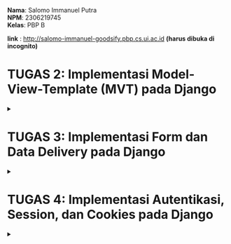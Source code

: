 **Nama**: Salomo Immanuel Putra  
**NPM**: 2306219745  
**Kelas**: PBP B

**link** : http://salomo-immanuel-goodsify.pbp.cs.ui.ac.id **(harus dibuka di incognito)**

# TUGAS 2: Implementasi Model-View-Template (MVT) pada Django

<details>
  <summary></summary>

### Proses Pembuatan Projek Django "Goodsify"


setelah mencoba mencari ide tentang aplikasi yang sesuai saya akhirnya terpikirkan untuk membuat aplikasi yang berfokus pada jual beli barang online atau _e-commerce_ yang akan saya beri nama `goodsify`. goodsify sendiri adalah aplikasi yang berfokus pada penjualan barang barang bekas atau tidak terpakai. nantinya user dapat menampilkan nama, gambar, harga, dan deskripsi produk yang mereka jual disana. dan dapat bertransaksi menggunakan kartu atau rekening yang sudah ditautkan. 

1. **Membuat sebuah proyek django baru**

    1. **Membuat sebuah repository Github baru** bernama `goodsify`.

    2. **Meng-clone repository kosong tersebut** ke komputer lokal:  
    ```bash
    git clone https://github.com/SalomoManullang/goodsify.git
    cd goodsify
    ```

    3. **Menghubungkan penyimpanan lokal dengan GitHub:**  
    ```bash
    git remote add origin https://github.com/SalomoManullang/goodsify.git
    ```

    4. **Membuat _Virtual Environment_ :**  
    ```bash
    python -m venv env
    ```

    5. **Mengaktifkan _Virtual Environment_ :**  
        ```bash
        env\Scripts\activate
        ```

    6. **Membuat file bernama `requirements.txt` dengan isi sebagai berikut:**

    ```
    django
    gunicorn
    whitenoise
    psycopg2-binary
    requests
    urllib3
    ```

    7. **Menginstall dependensi yang ada di `requirements.txt` dengan perintah berikut:**  
    ```bash
    pip install -r requirements.txt
    ```

    8. **buat projek django baru**
    ```bash
    django-admin startproject goodsify .
    ```
    9. **Menjalankan server**
    dengan mengubah isi dari allowed host agar terhubung dengan localhost komputer, saya dapat menentukan dimana server akan berjalan. kemudian saya juga men-run servernya.
    ```bash
    python manage.py runserver
    ```
    kemudian dengan mengecek di http://localhost:8000 saya bisa melihat apakah projek saya sudah berjalan atau belum

2. **Membuat aplikasi dengan nama `main` pada projek tersebut :**
   
   pertama tama saya membuat dahulu projek aplikasi dengan nama `main`
   ```bash
   python manage.py startapp main
   ```
   setelah itu saya mendaftarkan nama aplikasi main tersebut ke dalam `INSTALLED_APPS`

3. **Melakukan routing pada `main` agar dapat menjalankan aplikasi**

    kita perlu melakukan routing pada main agar web yang kita buat dapat diakses melalui web. pertama tama aku mengubah isi `urls.py` dan sesuaikan dengan appku yang namanya `main` dengan kode seperti ini:
    ```bash
    from django.urls import path
    from main.views import show_main

    app_name = 'main'

    urlpatterns = [
        path('', show_main, name='show_main'),
    ]
    ```
    Kemudian aku juga menambahkan `main.urls` ke dalam url patterns agar nantinya ketika aplikasi mau di run, yang ditampilkan adalah tampilan aplikasi main. 

4. **Membuat model pada aplikasi `main` dengan nama produk dan punya beberapa atribut wajib**

    Pertama tama, aku membuka `models.py` pada main, kemudian didalam models.py tersebut, aku menambahkan beberapa atribut seperti ini :
    ```bash 
    name = models.CharField(max_length=255)
    price = models.IntegerField()
    description = models.TextField()
    rating = models.PositiveSmallIntegerField(default=1, validators=[
        MinValueValidator(1),
        MaxValueValidator(5)])
    ```
    atribut yang aku tambahkan adalah nama, harga, deskripsi produk, serta rating bintang 1-5. 

5. **Membuat sebuah fungsi pada `views.py` untuk dikembalikan ke dalam sebuah template HTML yang menampilkan   nama aplikasi serta nama dan kelas kamu.**

    pertama tama, aku buat dahulu template HTML untuk nantinya akan menunjukkan beberapa artribut yang sudah kubuat. 
    ```bash
        <h3>Nama Produk:</h3>
    <p><strong>{{ name }}</strong></p> 

    <h3>Harga:</h3>
    <p><em>{{ price }}</em></p> 
    <h3>Deskripsi:</h3>
    <p>{{ description }}</p>

    <h3>Rating:</h3>
    <p>{{ rating }}</p>
    ```
    dengan menggunakan template ini, nantinya saya dapat mengubah konteks dari value masing masing atribut yang akan ditunjukkan. saya juga menggunakan beberapa syntax seperti strong untuk membuat HTML yang ditujukkan lebih rapi. Kemudian, saya menyesuaikan context yang terdapat dalam `views.py` agar sesuai dengan produk saya.

6. **Membuat sebuah routing pada `urls.py` aplikasi main untuk memetakan fungsi yang telah dibuat pada `views.py`.**

    aku menyesuaikan isi pada `urlspatterns` dan menambahkan main sebagai nama aplikasi
    ```bash
    urlpatterns = [
    path('', show_main, name='show_main'),
    ]
    ```
    show main digunakan agar nantinya yang ditujukkan adalah aplikasi main. path nya masih diisi kosong agar nantinya aplikasi dapat diakses secara langsung.

7. **Melakukan deployment ke PWS terhadap aplikasi yang sudah dibuat sehingga nantinya dapat diakses oleh teman-temanmu melalui Internet.**

    pertama tama aku membuat projek baru pada PWS yang aku beri nama goodsify, kemudian aku ubah isi `ALLOWED_HOST` pada `settings.py` dengan format <username-sso>-<nama proyek>.pbp.cs.ui.ac.id. sehingga link situsku menjadi `salomo-immanuel-goodsify.pbp.cs.ui.ac.id` kemudian saya memasukkan username dan password yang sudah diberikan sebelumnya. Kemudian, aku melakukan push ke dalam PWS dari penyimpanan lokalku. 
    ```bash
    git push pws main:master
    ```


### Request Client ke Web Aplikasi Berbasis Django

  ![WhatsApp Image 2024-09-10 at 23 17 34_49fe833e](https://github.com/user-attachments/assets/d4452b5c-5d7d-4a32-a0da-ec2f2df696d5)


1. Permintaan dari Pengguna: Pengguna mengakses URL tertentu (misalnya, /products), yang dikirimkan ke server Django.

2. urls.py: Server mencocokkan URL yang diminta dengan pola yang ada di urls.py dan meneruskannya ke fungsi yang sesuai di views.py.

3. views.py: View menangani request tersebut. Jika dibutuhkan, views.py berinteraksi dengan models.py untuk mengambil data dari basis data.

4. models.py: Data yang diperlukan diambil dari basis data melalui model, kemudian dikirim kembali ke views.py.

5. Template: views.py mengirimkan data yang diperoleh ke template HTML, yang kemudian merender data tersebut menjadi halaman web untuk dikirim kembali sebagai response kepada pengguna.



### Fungsi Git pada Pengembangan Perangkat Lunak

Git adalah Salah satu perangkat lunak atau tools kolaborasi _coding_ yang sering digunakan oleh programmer ketika mereka ingin mengerjakan suatu proyek yang membutuhkan banyak orang untuk mengerjakannya. Git memungkinkan mereka untuk menggabungkan kode mereka ke dalam satu repository seperti penyimpanan utama. Nantinya, programmer dapat mengerjakan bagian mereka masing masing baru di-_push_ ke dalam repository tersebut. Ini adalah beberapa fungsi git dalam pengembangan perangkat lunak:

1. **Dapat digunakan untuk kolaborasi**

    dengan menggunakna git, para programmer dapat mengunggah kode mereka ataupun mengambil kode orang lain sebagai inspirasi mereka. Dengan menggunakan repository, Setiap anggota tim dapat meng-clone repository ini ke komputer mereka, yang memungkinkan mereka bekerja secara lokal tanpa langsung memodifikasi repository utama. Dengan menggunakan merge, programmer juga bisa menggabungkan program mereka dengan program orang lain ke dalam 1 repository utama. Menggunakan branch, programmer daoat mengubah atau memperbarui program mereka tanpa harus mengubah data utama. Dalam jangka panjang, git dibutuhkan jika projeknya terus di-_update_

2. **Membantu mengorganisir**

    menggunakan git, kita dapat memasukkan README yang nantinya dapat menjadi panduan programmer untuk mengerjakan proyek, selain itu git juga tidak jarang untuk digunakan sebagai tempat penyimpanan cloud karena rapi dan bersih. 

3. **digunakan dalam proyek open source**

    Proyek open source adalah proyek pengembangan proyek di mana kode sumbernya (source code) tersedia secara bebas untuk dilihat, digunakan, dimodifikasi, dan didistribusikan oleh siapa saja. Artinya, siapa pun bisa berkontribusi untuk meningkatkan perangkat lunak tersebut atau menggunakan kodenya untuk membuat produk baru, tanpa perlu membayar lisensi. menggunakan fotur seperti clone, programmer dapat mengambil kode orang lain dan mengembangkannya. Disisi lain, proyek tersebut juga bisa di-_update_ oleh semua orang lewat perantara github. 

4. **Plattform yang fleksibel**

    Git adalah plattform yang serbaguna, bisa digunakan ketika ingin menyimpan data, mengambil referensi, membuat proyek, dan masih banyak kegunaan lainnya. dengan adanya plattform yang fleksibel, programmer tak perlu menggunakan banyak plattform, sehingga lebih efektif.

5. **Menjadi backup**

    Git dapat digunakan sebagai backup ketika data dalam penyimpanan lokal kita terhapus.



### Alasan Mengapa Framework Django Dijadikan Permulaan Pembelajaran Pengembangan Perangkat Lunak

Django sering dipilih sebagai framework untuk memulai belajar pengembangan perangkat lunak karena memiliki banyak keunggulan. Salah satunya, Django dibangun menggunakan Python, bahasa pemrograman dengan sintaks yang sederhana dan mudah dipelajari oleh pemula. Django juga menggunakan pola Model-View-Template (MVT) yang memisahkan komponen aplikasi dengan jelas, sehingga mempermudah pengembang dalam memahami cara berbagai bagian aplikasi web bekerja satu sama lain. Django juga sudah dilengkapi oleh fitur yang lengkap sehingga programmer tidak mulai dari nol. Kesimpulannya, django sudah lengkap dan mudah untuk dipelajari untuk pemula.


### Mengapa Model pada Django Disebut sebagai ORM?

ORM (Object-Relational Mapping) adalah teknik dalam pengembangan perangkat lunak yang memungkinkan pengembang untuk berinteraksi dengan basis data menggunakan objek-objek dari bahasa pemrograman yang mereka gunakan, alih-alih menulis perintah SQL langsung. Django disebut sebagai ORM (Object-Relational Mapping) karena Django menggunakan pendekatan ORM untuk mengelola interaksi antara aplikasi dan basis data.Pada Django, setiap model merupakan representasi dari tabel dalam basis data, di mana atribut model tersebut menggambarkan kolom-kolom dalam tabel. Dengan ORM, pengembang dapat melakukan operasi seperti membuat, membaca, memperbarui, dan menghapus data menggunakan python, sementara Django akan secara otomatis menerjemahkan tindakan tersebut ke dalam perintah SQL yang sesuai untuk berinteraksi dengan basis data. 

</details>


# TUGAS 3: Implementasi Form dan Data Delivery pada Django

<details>
  <summary></summary>

### Cara mengimplementasi _checklist_ diatas

1. **Cara mengimplementasikan form**

    pertama tama, saya membuat `forms.py` pada direktori `main`. pada file tersebut, saya membuat sebuah _blueprint_ forms dengan kode: 

    ```bash
    from django.forms import ModelForm
    from main.models import Product

    class ProductForm(ModelForm):
        class Meta:
            model = Product
            fields = ["name", "price", "description", "rating"]
    ```

    kemudian, dalam `views.py` saya membuat sebuah method untuk menciptakan produk sesuai dengan yang kita masukkan pada form. 

    ```bash
    def create_product(request):
        form = ProductForm(request.POST or None)

        if form.is_valid() and request.method == "POST":
            form.save()
            return redirect('main:show_main')

        context = {'form': form}
        return render(request, "create_product.html", context)
    ```

    Kemudian, untuk melakukan routing ke URL yang bersangkutan, aku menambahkan path baru ke dalam `URL_PATTERN`
    ```bash
        path('create-product', create_product, name='create_product'),
    ```

    Kemudian, dalam `views.py`, ubah context nya menjadi produk
    ```bash
        context = {
            'Products': products  # Ganti key menjadi 'Products' agar sesuai dengan template
        }
    ```
    Tidak lupa juga, saya kembali melengkapi `urls.py` agar tetap terhubung satu dengan lainnya. Setelah itu saya juga membuat halaman HTML baru pada direktori `main/templates`. yang bernama `create_product.html` yang isinya adalah _blueprint_ saat kita ingin membuat tombol membuat produk baru. Setelah itu, saya juga memodifikasi main.html untuk menampilkan tabel berisi produk produk yang sudah ditambahkan. 

    ```bash
    <table>
    <tr>
        <th>Nama Produk</th>
        <th>Harga</th>
        <th>Deskripsi</th>
        <th>Rating</th>
    </tr>

    {% comment %} Berikut cara memperlihatkan data Produk di bawah baris ini 
    {% endcomment %} 
    {% for Product in Products %}
    <tr>
        <td>{{ Product.name }}</td>
        <td>{{ Product.price }}</td>
        <td>{{ Product.description }}</td>
        <td>{{ Product.rating }}</td>
    </tr>
    {% endfor %}
    </table>
    ```

    dengan begitu, saya dapat membuat forum yang berisi pertanyaan terkait nama produk, harga, rating, dan deskripsi produk. Nantinya hasil jawaban tersebut akan tersimpan sebagai objek dan dituliskan dalam tabel.

    pertama tama, saya membuat `forms.py` pada direktori `main`. pada file tersebut, saya membuat sebuah _blueprint_ forms dengan kode: 

    ```bash
    from django.forms import ModelForm
    from main.models import Product

    class ProductForm(ModelForm):
        class Meta:
            model = Product
            fields = ["name", "price", "description", "rating"]
    ```

    kemudian, dalam `views.py` saya membuat sebuah method untuk menciptakan produk sesuai dengan yang kita masukkan pada form. 

    ```bash
    def create_product(request):
        form = ProductForm(request.POST or None)

        if form.is_valid() and request.method == "POST":
            form.save()
            return redirect('main:show_main')

        context = {'form': form}
        return render(request, "create_product.html", context)
    ```

    Kemudian, untuk melakukan routing ke URL yang bersangkutan, aku menambahkan path baru ke dalam `URL_PATTERN`
    ```bash
        path('create-product', create_product, name='create_product'),
    ```

    Kemudian, dalam `views.py`, ubah context nya menjadi produk
    ```bash
        context = {
            'Products': products  # Ganti key menjadi 'Products' agar sesuai dengan template
        }
    ```
    Tidak lupa juga, saya kembali melengkapi `urls.py` agar tetap terhubung satu dengan lainnya. Setelah itu saya juga membuat halaman HTML baru pada direktori `main/templates`. yang bernama `create_product.html` yang isinya adalah _blueprint_ saat kita ingin membuat tombol membuat produk baru. Setelah itu, saya juga memodifikasi main.html untuk menampilkan tabel berisi produk produk yang sudah ditambahkan. 

    ```bash
    <table>
    <tr>
        <th>Nama Produk</th>
        <th>Harga</th>
        <th>Deskripsi</th>
        <th>Rating</th>
    </tr>

    {% comment %} Berikut cara memperlihatkan data Produk di bawah baris ini 
    {% endcomment %} 
    {% for Product in Products %}
    <tr>
        <td>{{ Product.name }}</td>
        <td>{{ Product.price }}</td>
        <td>{{ Product.description }}</td>
        <td>{{ Product.rating }}</td>
    </tr>
    {% endfor %}
    </table>
    ```

    dengan begitu, saya dapat membuat forum yang berisi pertanyaan terkait nama produk, harga, rating, dan deskripsi produk. Nantinya hasil jawaban tersebut akan tersimpan sebagai objek dan dituliskan dalam tabel.


2. **Menambahkan 4 fungsi views baru untuk melihat objek yang sudah ditambahkan dalam format XML, JSON, XML by ID, dan JSON by ID.**

    untuk membuat kita dapat melihat objek yang sudah ditambahkan dalam format XML, JSON, XML by ID, dan JSON by ID. Kita pertama tama perlu membuat methodnya terlebih dahulu. Oleh karena itu, saya pertama tama import asset yang dibutuhkan terlebih dahulu.
    ```bash
    from django.http import HttpResponse
    from django.core import serializers
    ```

    Setelah itu, saya barulah membuat keempat method untuk melihat objek dalam format XML, JSON, XML by ID, dan JSON by ID. method ini saya masukkan dalam ``views.py``

    ```bash
    def show_xml(request):
        data = Product.objects.all()
        return HttpResponse(serializers.serialize("xml", data), content_type="application/xml")

    def show_json(request):
        data = Product.objects.all()
        return HttpResponse(serializers.serialize("json", data), content_type="application/json")

    def show_xml_by_id(request, id):
        data = Product.objects.filter(pk=id)
        return HttpResponse(serializers.serialize("xml", data), content_type="application/xml")

    def show_json_by_id(request, id):
        data = Product.objects.filter(pk=id)
        return HttpResponse(serializers.serialize("json", data), content_type="application/json")
    ```

    dengan keempat method tersebut, kita dapat melihat objek dalam berbagai format.

3. **Membuat routing URL untuk masing-masing views yang telah ditambahkan**
    
    untuk menghubungkan masing masing URL, pertama saya import terlebih dahulu function dari `views.py`

    ```bash
    from main.views import show_main, create_product, show_xml, show_json, show_xml_by_id, show_json_by_id
    ```

    Kemudian, dalam `urls.py`, saya menambahkan path keempat method tersebut 
    ```bash
    path('xml/', show_xml, name='show_xml'),
    path('json/', show_json, name='show_json'),
    path('xml/<str:id>/', show_xml_by_id, name='show_xml_by_id'),
    path('json/<str:id>/', show_json_by_id, name='show_json_by_id'),
    ```

    dengan menambahkan keempat path tersebut, url nya menjadi saling terhubung dengan sistem utama. 

### Mengapa kita memerlukan data delivery dalam pengimplementasian sebuah platform?

**Data delivery** adalah proses pengiriman dan pertukaran data dari satu sistem, aplikasi, atau perangkat ke sistem lainnya. Ini melibatkan transfer informasi secara efisien, akurat, dan aman melalui jaringan atau infrastruktur komunikasi. Data delivery sangat diperlukan dalam suatu platform karena:

1. **Medium Pengiriman yang Luas**  
   Data dapat dikirim melalui berbagai jaringan, seperti internet, intranet, atau jaringan lokal. Data delivery mencakup penggunaan protokol tertentu, seperti HTTP, TCP/IP, atau protokol khusus seperti MQTT untuk IoT.

2. **Dapat Menghubungkan Berbagai Komponen Platform**  
   Data delivery menghubungkan berbagai bagian platform (frontend, backend, database), sehingga pengguna dapat berinteraksi dengan platform dan data diproses sesuai kebutuhan.

3. **Pengelolaan dan Penyimpanan Data yang konsisten**  
   Saat data dikirimkan dari satu bagian platform ke bagian lain (misalnya dari frontend ke server atau dari server ke database), data delivery memastikan bahwa informasi yang dikirim disimpan dengan benar dan dapat diakses kembali jika diperlukan. Data delivery memastikan data yang dihasilkan atau diubah oleh satu komponen atau pengguna bisa diakses dan diperbarui di seluruh platform, menjaga konsistensi.

4. **Pengelolaan Data yang Aman**  
   Data delivery juga mencakup pengiriman data secara aman. Dalam platform, informasi sensitif seperti data pengguna atau transaksi keuangan harus dikirimkan dengan protokol aman (misalnya menggunakan enkripsi). Hal ini untuk mencegah peretasan atau penyalahgunaan data selama proses pengiriman.


### Menurutmu, mana yang lebih baik antara XML dan JSON? Mengapa JSON lebih populer dibandingkan XML?

**XML** (Extensible Markup Language) adalah format data berbasis tag yang kompleks dan menggunakan elemen-elemen dengan struktur hierarkis, sementara **JSON** (JavaScript Object Notation) adalah format data berbasis objek yang lebih sederhana, dengan pasangan key-value.**XML** lebih cocok digunakan dalam aplikasi yang memerlukan validasi data yang ketat dan integritas struktural tinggi, seperti dalam sistem perbankan atau asuransi. **JSON** lebih tepat digunakan dalam aplikasi web dan mobile karena sifatnya yang ringan dan cepat diproses. Format ini banyak dipakai dalam API modern seperti REST, di mana kecepatan dan efisiensi transfer data sangat penting. **XML** memiliki banyak fitur seperti schema validation dan namespace yang membuatnya ideal untuk dokumen dengan struktur yang lebih rumit, sedangkan **JSON** lebih ringan dan cepat untuk parsing, menjadikannya pilihan yang lebih populer untuk aplikasi web dan transfer data modern. 

Menurut saya pribadi, **JSON** lebih baik untuk digunakan dalam platform karena saya sendiri masih belajar dalam membuat platform sehingga saya lebih membutuhkan kemudahan dibandingkan fitur yang lengkap. Saya sendiri juga masih belum butuh untuk membuat platform yang cukup rumit untuk menggunakan **XML**. Kemudahan **JSON** itulah yang membuat saya berpikir **JSON** lebih baik.

### Jelaskan fungsi dari method `is_valid()` pada form Django dan mengapa kita membutuhkan method tersebut?

Method `is_valid()` pada form Django berfungsi untuk memeriksa apakah data yang dimasukkan ke dalam form sesuai dengan aturan validasi yang telah ditentukan. Saat form diisi dan disubmit, Django menggunakan `is_valid()` untuk memastikan bahwa semua input memenuhi persyaratan, seperti format data, panjang karakter, dan tipe data yang benar. Method ini memeriksa setiap field, mendeteksi kesalahan, dan mengembalikan False jika ada data yang tidak valid, memungkinkan pengguna untuk memperbaiki input. Selain itu, `is_valid()` menghentikan proses lebih lanjut, seperti penyimpanan ke database, guna mencegah data yang salah atau rusak masuk ke sistem. Dengan demikian, method ini juga meningkatkan keamanan aplikasi, mencegah serangan injeksi (seperti SQL injection) dengan memastikan hanya data yang sah dan sesuai aturan yang diproses.

### Mengapa kita membutuhkan `csrf_token` saat membuat form di Django? Apa yang dapat terjadi jika kita tidak menambahkan `csrf_token` pada form Django? Bagaimana hal tersebut dapat dimanfaatkan oleh penyerang?

**CSRF** (Cross-Site Request Forgery) adalah jenis serangan di mana penyerang dapat memaksa pengguna untuk mengirim permintaan yang tidak diinginkan dari browser mereka tanpa sepengetahuan mereka. Django menggunakan `csrf_token` untuk melindungi form dari serangan ini. Token ini adalah nilai unik yang dihasilkan setiap kali halaman dengan form dimuat dan harus dikirim bersama dengan permintaan POST. Ini memastikan bahwa permintaan hanya valid jika berasal dari sumber yang sah.

Jika `csrf_token` tidak ditambahkan, aplikasi menjadi rentan terhadap serangan CSRF. Penyerang dapat membuat pengguna tanpa sadar mengirimkan permintaan berbahaya, seperti mengubah pengaturan akun atau melakukan transaksi yang tidak diinginkan, tanpa persetujuan pengguna.

Penyerang bisa memanfaatkan celah keamanan ini dengan membuat sebuah halaman berbahaya yang secara diam-diam mengirimkan permintaan ke aplikasi Django atas nama pengguna yang sedang aktif masuk. Misalnya, penyerang bisa membuat skrip yang secara otomatis melakukan permintaan POST ke server tanpa sepengetahuan pengguna. Tanpa adanya csrf_token, server tidak akan memiliki cara untuk membedakan apakah permintaan itu sah atau tidak. Hal ini dapat dimanfaatkan untuk mengubah pengaturan akun kalian.

### Sreenshot Postman

1. **Format JSON**
   ![image](https://github.com/user-attachments/assets/2965dd12-4283-426c-941a-371f35f45411)

2. **Format XML**
   ![image](https://github.com/user-attachments/assets/b4cbfe47-4669-452f-b4d1-a381133f3ec0)

3. **Format JSON by ID**
   ![image](https://github.com/user-attachments/assets/fe4a42af-6197-43c5-a024-aa2c9d4b5c22)

4. **Format XML by ID**
   ![image](https://github.com/user-attachments/assets/169fd8ae-e934-4ff1-a4e9-be9eea537a9a)

</details>

# TUGAS 4: Implementasi Autentikasi, Session, dan Cookies pada Django

<details>
  <summary></summary>

### cara mengimplementasikan _Checklist_ tugas

1. **Mengimplementasikan fungsi registrasi, login, dan logout untuk memungkinkan pengguna untuk mengakses aplikasi sebelumnya dengan lancar.**

    Setelah sebelumnya sudah membuat form untuk menambahkan produk yang ingin ditambahkan ke dalam aplikasi, selanjutnya saya akan membuat setiap pengguna memiliki akun mereka sendiri sendiri, sehingga setiap akun memiliki produk mereka sendiri sendiri. Pertama tama, Saya import dahulu `UserCreationForm` dan `messages` dalam `views.py`. kemudian, saya menambahkan fungsi `register`.

    ```bash
    def register(request):
        form = UserCreationForm()

        if request.method == "POST":
            form = UserCreationForm(request.POST)
            if form.is_valid():
                form.save()
                messages.success(request, 'Your account has been successfully created!')
                return redirect('main:login')
        context = {'form':form}
        return render(request, 'register.html', context)
    ```

    Selanjutnya, saya juga membuat sebuah file html baru yang bernama `register.html` Ini berisi template tampilan register page pada aplikasi saya 

    ```bash
    {% extends 'base.html' %}

    {% block meta %}
    <title>Register</title>
    {% endblock meta %}

    {% block content %}

    <div class="login">
    <h1>Register</h1>

    <form method="POST">
        {% csrf_token %}
        <table>
        {{ form.as_table }}
        <tr>
            <td></td>
            <td><input type="submit" name="submit" value="Daftar" /></td>
        </tr>
        </table>
    </form>

    {% if messages %}
    <ul>
        {% for message in messages %}
        <li>{{ message }}</li>
        {% endfor %}
    </ul>
    {% endif %}
    </div>

    {% endblock content %}
    ```

    Setelah itu, saya juga menambahkan _path url_nya ke dalam `urls.py`. Sejauh ini, saya sudah berhasil membuat ragister page. Selanjutnya, saya akan membuat fungsi login. Pertama tama, pada `views.py`, saya mengimport dahulu `authenticate`, `login`, dan `AuthenticationForm`. Kemudian, saya membuat fungsi untuk login user

    ```bash
    def login_user(request):
    if request.method == 'POST':
        form = AuthenticationForm(data=request.POST)

        if form.is_valid():
                user = form.get_user()
                login(request, user)
                return redirect('main:show_main')

    else:
        form = AuthenticationForm(request)
    context = {'form': form}
    return render(request, 'login.html', context)
    ```

    Selanjutnya, sama dengan pembuatan page register, saya membuat juga page html untuk page login yang bernama `login.html`. tidak lupa juga saya menambahkan _path url_nya ke dalam `URL_PATTERNS` pada `urls.py`. Fungsi login sudah selesai, selanjutnya, saya akan membuat fungsi logout. Pertama tama, pada `views.py` saya mengimport `logout`. Kemudian, saya menambahkan function logout.

    ```bash
    def logout_user(request):
        logout(request)
        return redirect('main:login')
    ```

    Tidak lupa, saya menambahkan tombol logout juga di samping tombol tambah produk. Setelah itu, saya menambahkan _path url_nya ke dalam `urls.py`. Setelah selesai membuat page register, login, dan logout, saya ingin merestriksi page main agar hanya bisa dibuka dengan login terlebih dahulu. Pertama tama, pada `views.py`, saya mengimport `login_required` dan menambahkan
    ```bash
    @login_required(login_url='/login')
    ```
    diatas function `show_main`. Setelah itu, main hanya bisa dibuka juga pengguna sudah melakukan login terlebih dahulu. 

2. **Menerapkan Cookies pada halaman aplikasi**

    Saya ingin menggunakan _cookies_ pada web saya, yang pertama saya lakukan adalah meng-_import_ H`ttpResponseRedirect`, `reverse`, dan `datetime` pada `views.py`. Kemudian, pada function `login_user`, saya menambahkan potongan kode untuk menggunakan cookies setiap kali login untuk membuat _cookies_ last_login setiap kali user login.

    ```bash
    if form.is_valid():
        user = form.get_user()
        login(request, user)
        response = HttpResponseRedirect(reverse("main:show_main"))
        response.set_cookie('last_login', str(datetime.datetime.now()))
        return response
    ```

    Kemudian, pada bagian `context` di function `show_main`, tambahkan juga `last_login` di dalamnya.
    ```bash
    context = {
        ....
        'last_login': request.COOKIES['last_login'],
    }
    ```
    Kemudian, saya juga menambahkan 
    ```bash
        response.delete_cookie('last_login')
    ```
    pada function `logout_user` untuk menghapus _cookies_ terakhir login pada saat pengguna logout. Kemudian, aku juga menampahkan teks yang menunjukkan kapan kita terakhir login pada berkas `main.html`.

3. **Menghubungkan model Product dengan User**

    Saya ingin membuat setiap user memiliki produk yang mereka tambahkan sendiri sendiri, oleh karena itu saya ingin menghubungkan antara user dengan produk yang mereka buat masing masing. Pertama, saya mengimport `User` pada `models.py`. Kemudian, pada model Product yang sudah dibuat, saya menambahkan

    ```bash
    class Product(models.Model):
        ....
        user = models.ForeignKey(User, on_delete=models.CASCADE)
    ```

    kode tersebut bertujuan untuk menghubungkan setiap produk yang dibuat dengan masing masing user. Kemudian pada `views.py`, saya juga menambahkan beberapa penambahan kode
    ```bash
    def create_product(request):
    form = ProductForm(request.POST or None)

    if form.is_valid() and request.method == "POST":
            product = form.save(commit=False)
            product.user = request.user
            product.save()
            return redirect('main:show_main')

    context = {'form': form}
    return render(request, "create_product.html", context)
    ```

    kode `commit=False` bertujuan supaya sistem tidak langsung menyimpan produk yang ditambahkan oleh pengguna langsung ke _database_ tetapi dilihat dahulu siapa pengguna yang login. Kemudian, pada variabel `products` di `show_main`, ubah isinya menjadi seperti ini:

    ```bash
    def show_main(request):
    products = MoodEntry.objects.filter(user=request.user)
    context = {
         'name': request.user.username,
    }
    ```

    Ini bertujuan agar program hanya mengambil product yang terhubung dengan `user` yang terhubung saja. Kemudian setelah mengubah berbagai variabel pada `models.py` tidak lupa juga saya melakukan migrations. Ketika saya melakukan migrations, maka semua produk yang telah saya buat terhapus, tetapi itu tidak apa apa karena nanti saya akan membuat produk baru. Terakhir, saya import `os` agar program saya bersiap siap untuk _environtment production_.

4. **Membuat dua akun pengguna dengan masing-masing tiga dummy data menggunakan model yang telah dibuat pada aplikasi sebelumnya untuk setiap akun di lokal.**

    Saya membuat 2 dummy account yang bernama `salomotes` dan `sal2`
   1) **salomotes**

   ![image](https://github.com/user-attachments/assets/9e23f742-ab7b-4fc8-8e62-2756be4615fe)

   2) **sal2** 

   ![image](https://github.com/user-attachments/assets/78f131e0-3caf-4f3a-b382-8f89d89e31c1)


### Perbedaan antara `HttpResponseRedirect()` dan `redirect()`

`HttpResponseRedirect()` adalah kelas di Django yang digunakan untuk mengarahkan pengguna menuju URL tertentu. kalian harus memberikan URL valid dan lengkap sebagai argumen. Misalnya, untuk mengarahkan ke `/some/url/`, kalian harus menggunakan `HttpResponseRedirect('/some/url/')`. Di sini, kalian perlu mengatur URL secara manual.

Sedangkan, `redirect()` adalah fungsi yang lebih mudah dan fleksibel. Selain URL, fungsi ini bisa menerima nama tampilan atau objek Django sebagai argumen. Fungsi ini secara otomatis mengonversi argumen menjadi URL yang benar untuk pengalihan, sehingga kalian tidak perlu mengelola URL sendiri. Contohnya adalah: 

```bash
def my_view(request):
    return redirect('/some/url/')
```

| **Aspek**                 | **HttpResponseRedirect()**                                      | **redirect()**                                               |
|---------------------------|-----------------------------------------------------------------|--------------------------------------------------------------|
| **Jenis**                 | Kelas respons HTTP                                             | Fungsi bantu (helper function)                               |
| **Argumen yang Diterima**  | URL absolut atau relatif                                        | URL, nama tampilan (view name), atau objek (instance model)   |
| **Pengelolaan URL**        | Harus mengelola pembuatan URL secara manual                     | Mengonversi argumen menjadi URL secara otomatis               |
| **Fleksibilitas**          | Hanya menerima URL                                             | Lebih fleksibel, dapat menerima URL, nama tampilan, atau objek|
| **Kemudahan Penggunaan**   | Mengharuskan pengguna mengelola detail URL                     | Lebih sederhana dan otomatis dalam pembuatan URL              |
| **Contoh Penggunaan**      | `HttpResponseRedirect('/some/url/')`                           | `redirect('/some/url/')` atau `redirect('view-name')`         |

kesimpulannya, `redirect()` adalah cara yang lebih sederhana dan fleksibel untuk melakukan pengalihan (redirect) di Django dibandingkan dengan `HttpResponseRedirect()`. Dengan menggunakan `redirect()`, kalian dapat memberikan berbagai jenis argumen seperti URL, nama tampilan, atau objek model. Django akan secara otomatis mengonversi argumen tersebut ke URL yang benar, sehingga Anda tidak perlu mengelola pembuatan URL secara manual.

### Cara kerja penghubungan model Product dengan User

Penghubungan model `Product` dengan model `User` di Django dilakukan menggunakan relasi **ForeignKey**. Ini berarti setiap objek Product dapat dihubungkan dengan satu user tertentu yang menciptakannya. Relasi ini memungkinkan kita untuk mengasosiasikan produk dengan `user` tertentu sehingga setiap produk yang ditambahkan atau dimodifikasi dapat diatur berdasarkan `user`.

misalnya pada kode ini
```bash
from django.contrib.auth.models import User
from django.db import models

class Product(models.Model):
    name = models.CharField(max_length=255)
    price = models.IntegerField()
    description = models.TextField()
    rating = models.PositiveSmallIntegerField()
    user = models.ForeignKey(User, on_delete=models.CASCADE)
```

`ForeignKey(User)`: Menghubungkan produk ke `user`.
`on_delete=models.CASCADE`: Jika `user` dihapus, produk yang terkait juga dihapus.

Kemudian, sistem juga menyimpan produk yang terikat dengan `user`
```bash
product.user = request.user
```
kode ini mengasosiasikan produk yang sedang dibuat dengan user yang sedang login. Sistem juga hanya menampilkan produk yang telah dibuat oleh `user`

```bash
def show_main(request):
    products = Product.objects.filter(user=request.user)  # Filter berdasarkan user
    return render(request, "main.html", {'Products': products})
```

`Product.objects.filter(user=request.user)`: kode ini memfilter produk yang hanya dimiliki oleh user yang sedang login. Produk milik user lain tidak akan ditampilkan.


### perbedaan antara _authentication_ dan _authorization_ dan cara django mengimplementasikannya

**Authentication** adalah proses memverifikasi identitas pengguna untuk memastikan mereka adalah pengguna yang sah dengan menggunakan kredensial seperti username dan password.

**Authorization** adalah proses yang terjadi setelah otentikasi berhasil, di mana sistem menentukan tindakan dan sumber daya apa yang dapat diakses oleh pengguna berdasarkan peran atau izin yang dimilikinya. 

Contohnya adalah ketika pengguna memasukkan nama dan password mereka, itu merupakan tahap **authentication**. Setelah itu, barulah sistem menentukan apa yang bisa dilakukan pengguna lewat **Authorization**. Misalnya pengguna adalah Customer, mereka hanya bisa membeli barang, sedangkan jika pengguna adalah Admin, mereka dapat menambahkan barang dan mengubah properti pada page. 

Dalam Django, autentikasi dan otorisasi diimplementasikan melalui modul bawaan `django.contrib.auth`, yang mengelola proses login, logout, dan izin akses pengguna. Autentikasi memverifikasi identitas pengguna dengan memeriksa kredensial seperti username dan password menggunakan fungsi `authenticate()`, dan jika valid, pengguna akan diautentikasi serta diberikan sesi melalui `login()`. Setelah pengguna berhasil masuk, Django menerapkan otorisasi dengan menentukan apakah pengguna memiliki izin untuk mengakses sumber daya tertentu menggunakan permissions dan groups. 


### Cara Django mengingat pengguna yang login

Django mengingat pengguna yang telah login dengan menggunakan **cookies** dan **session**. Setelah pengguna berhasil login, Django menyimpan informasi sesi pada server dan mengirimkan _session ID_ ke browser pengguna dalam bentuk cookie. Setiap kali pengguna membuat permintaan baru (misalnya memuat halaman lain), browser mengirimkan cookie tersebut kembali ke server, memungkinkan Django untuk mengidentifikasi pengguna yang sedang aktif.

### Apakah semua Cookies aman digunakan?

Tidak semua cookies aman untuk digunakan, karena beberapa cookies rentan terhadap serangan dan eksploitasi oleh pihak yang tidak berwenang. Ada beberapa resiko keamanan yang dapat dilakukan peretas melalui cookies:

1. **Cookies bisa dicuri**

    Cookies disimpan di browser pengguna dan dapat dicuri melalui serangan tertentu, seperti **Cross-Site Scripting** (XSS). Jika cookie yang dicuri berisi informasi seperti session ID, penyerang bisa mengambil alih sesi pengguna dan berpura-pura menjadi pengguna yang sah.

2. **Cookies bisa diintip**

    Jika website menggunakan `HTTP` (bukan HTTPS), maka data yang dikirimkan, termasuk cookies, tidak dienkripsi. Ini berarti data tersebut dapat dengan mudah diintip oleh pihak ketiga di jaringan yang sama, seperti pada Wi-Fi publik. Penyerang bisa mendapatkan akses ke cookies dan menggunakan informasi tersebut untuk mencuri sesi atau informasi pribadi pengguna.

3. **Cookies bisa dimanipulasi**

    Cookies dapat dimodifikasi oleh penyerang jika mereka memiliki akses ke cookies di browser. Dengan cookies berisi session pengguna, penyerang bisa mendapatkan akses ke data atau area aplikasi yang tidak seharusnya mereka akses.

4. **Serangan CSRF (Cross-Site Request Forgery)**

    **CSRF** (Cross-Site Request Forgery) adalah jenis serangan di mana penyerang memanfaatkan sesi pengguna yang sah untuk melakukan tindakan berbahaya di situs web tanpa sepengetahuan atau persetujuan pengguna. Misalnya, kalian sedang login di _M - Banking_ dan seorang penyerang membuat Anda mengklik link berbahaya yang secara otomatis mengirim permintaan ke situs bank untuk mentransfer uang sebesar Rp.1.000.000,00 ke akun penyerang. Karena Anda sudah login, browser akan menyertakan cookies session kalian, dan situs bank akan memproses transfer tersebut seolah-olah kalian yang memintanya, padahal kalian tidak pernah memberikan persetujuan untuk itu.

5. **Beberapa cookies memiliki waktu Experation yang lama**

    Cookies bisa disetel untuk bertahan dalam waktu lama, bahkan setelah pengguna menutup browser. Jika cookies tetap aktif terlalu lama, ada risiko bahwa jika perangkat pengguna hilang atau dicuri, cookies tersebut bisa dimanfaatkan oleh orang lain untuk mengakses akun tanpa harus login ulang.


</details>





